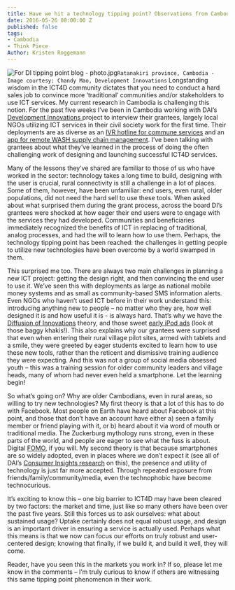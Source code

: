 ```yaml
---
title: Have we hit a technology tipping point? Observations from Cambodia
date: 2016-05-26 08:00:00 Z
published: false
tags:
- Cambodia
- Think Piece
Author: Kristen Roggemann
---
```


![For DI tipping point blog - photo.jpg](/uploads/For%20DI%20tipping%20point%20blog%20-%20photo.jpg)`Ratanakiri province, Cambodia - Image courtesy: Chandy Mao, Development Innovations`
Longstanding wisdom in the ICT4D community dictates that you need to conduct a hard sales job to convince more ‘traditional’ communities and/or stakeholders to use ICT services.  My current research in Cambodia is challenging this notion.  For the past five weeks I’ve been in Cambodia working with DAI’s [Development Innovations ](http://www.development-innovations.org/)project to interview their grantees, largely local NGOs utilizing ICT services in their civil society work for the first time. Their deployments are as diverse as an [IVR hotline for commune services](http://www.development-innovations.org/success-stories/hotline-mobile-app-improve-access-public-service/) and an [app for remote WASH supply chain management](http://www.development-innovations.org/success-stories/leveraging-mobiles-boost-efficiencies-rural-sanitation-market/).  I’ve been talking with grantees about what they’ve learned in the process of doing the often challenging work of designing and launching successful ICT4D services.

<!--more-->

Many of the lessons they’ve shared are familiar to those of us who have worked in the sector: technology takes a long time to build, designing with the user is crucial, rural connectivity is still a challenge in a lot of places.  Some of them, however, have been unfamiliar: end users, even rural, older populations, did not need the hard sell to use these tools.  When asked about what surprised them during the grant process, across the board DI’s grantees were shocked at how eager their end users were to engage with the services they had developed.  Communities and beneficiaries immediately recognized the benefits of ICT in replacing of traditional, analog processes, and had the will to learn how to use them.  Perhaps, the technology tipping point has been reached: the challenges in getting people to utilize new technologies have been overcome by a world swamped in them.

This surprised me too.  There are always two main challenges in planning a new ICT project: getting the design right, and then convincing the end user to use it.  We’ve seen this with deployments as large as national mobile money systems and as small as community-based SMS information alerts.  Even NGOs who haven’t used ICT before in their work understand this: introducing anything new to people – no matter who they are, how well designed it is and how useful it is - is always hard.  That’s why we have the [Diffusion of Innovations](https://en.wikipedia.org/wiki/Diffusion_of_innovations) theory, and those sweet [early iPod ads](https://www.youtube.com/watch?v=mE_bDNaYAr8) (look at those baggy khakis!).  This also explains why our grantees were surprised that even when entering their rural village pilot sites, armed with tablets and a smile, they were greeted by eager students excited to learn how to use these new tools, rather than the reticent and dismissive training audience they were expecting.  And this was not a group of social media obsessed youth – this was a training session for older community leaders and village heads, many of whom had never even held a smartphone.  Let the learning begin!

So what’s going on? Why are older Cambodians, even in rural areas, so willing to try new technologies? My first theory is that a lot of this has to do with Facebook.  Most people on Earth have heard about Facebook at this point, and those that don’t have an account have either a) seen a family member or friend playing with it, or b) heard about it via word of mouth or traditional media.  The Zuckerburg mythology runs strong, even in these parts of the world, and people are eager to see what the fuss is about.  Digital [FOMO](http://www.urbandictionary.com/define.php?term=fear%20of%20missing%20out), if you will.  My second theory is that because smartphones are so widely adopted, even in places where we don’t expect it (see all of DAI’s [Consumer Insights research](http://dai-global-digital.com/tags/?tag=consumer-insights) on this), the presence and utility of technology is just far more accepted.  Through repeated exposure from friends/family/community/media, even the technophobic have become technocurious.

It’s exciting to know this – one big barrier to ICT4D may have been cleared by two factors: the market and time, just like so many others have been over the past five years.  Still this forces us to ask ourselves: what about sustained usage?  Uptake certainly does not equal robust usage, and design is an important driver in ensuring a service is actually used.  Perhaps what this means is that we now can focus our efforts on truly robust and user-centered design; knowing that finally, if we build it, and build it well, they will come.

Reader, have you seen this in the markets you work in?  If so, please let me know in the comments – I’m truly curious to know if others are witnessing this same tipping point phenomenon in their work.